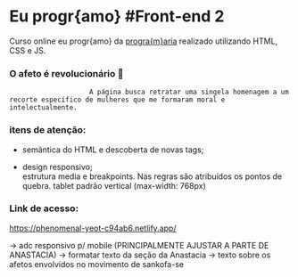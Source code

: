 # Eu progr{amo} #Front-end 2 

Curso online eu progr{amo} da [progra{m}aria](https://www.programaria.org/) realizado utilizando HTML, CSS e JS.
### O afeto é revolucionário 💜 
                        A página busca retratar uma singela homenagem a um recorte específico de mulheres que me formaram moral e intelectualmente. 
### itens de atenção:
<ul>
    <li>semântica do HTML e descoberta de novas tags;</li>
</ul>

<ul>
    <li>design responsivo;</li>
    estrutura media e breakpoints. Nas regras são atribuídos os pontos de quebra.
    tablet padrão vertical (max-width: 768px)
</ul>

### Link de acesso: 
https://phenomenal-yeot-c94ab6.netlify.app/

-> adc responsivo p/ mobile (PRINCIPALMENTE AJUSTAR A PARTE DE ANASTACIA)
-> formatar texto da seção da Anastacia
-> texto sobre os afetos envolvidos no movimento de sankofa-se

